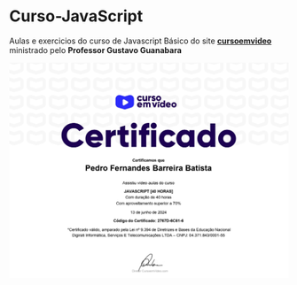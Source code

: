 # Curso-JavaScript
 Aulas e exercicios do curso de Javascript Básico do site [**cursoemvideo**](https://www.cursoemvideo.com) ministrado pelo **Professor Gustavo Guanabara**

 ![Certificado](Certificado-Js.jpg)
